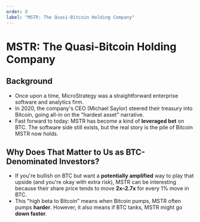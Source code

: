 ```yaml
---
order: 8
label: "MSTR: The Quasi-Bitcoin Holding Company"
---
```


# MSTR: The Quasi-Bitcoin Holding Company

## Background

* Once upon a time, MicroStrategy was a straightforward enterprise software and analytics firm.
* In 2020, the company's CEO (Michael Saylor) steered their treasury into Bitcoin, going all-in on the "hardest asset" narrative.
* Fast forward to today: MSTR has become a kind of **leveraged bet** on BTC. The software side still exists, but the real story is the pile of Bitcoin MSTR now holds.

## Why Does That Matter to Us as BTC-Denominated Investors?

* If you're bullish on BTC but want a **potentially amplified** way to play that upside (and you're okay with extra risk), MSTR can be interesting because their share price tends to move **2x–2.7x** for every 1% move in BTC.
* This "high beta to Bitcoin" means when Bitcoin pumps, MSTR often pumps **harder**. However, it also means if BTC tanks, MSTR might go **down faster**.

